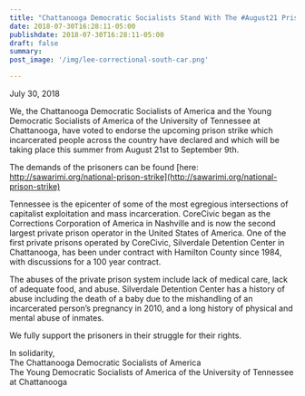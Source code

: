 ```yaml
---
title: "Chattanooga Democratic Socialists Stand With The #August21 Prison Strike"
date: 2018-07-30T16:28:11-05:00
publishdate: 2018-07-30T16:28:11-05:00
draft: false
summary:
post_image: '/img/lee-correctional-south-car.png'

---
```

July 30, 2018

We, the Chattanooga Democratic Socialists of America and the Young Democratic Socialists of America of the University of Tennessee at Chattanooga, have voted to endorse the upcoming prison strike which incarcerated people across the country have declared and which will be taking place this summer from August 21st to September 9th.

The demands of the prisoners can be found [here: http://sawarimi.org/national-prison-strike](http://sawarimi.org/national-prison-strike)

Tennessee is the epicenter of some of the most egregious intersections of capitalist exploitation and mass incarceration. CoreCivic began as the Corrections Corporation of America in Nashville and is now the second largest private prison operator in the United States of America. One of the first private prisons operated by CoreCivic, Silverdale Detention Center in Chattanooga, has been under contract with Hamilton County since 1984, with discussions for a 100 year contract.

The abuses of the private prison system include lack of medical care, lack of adequate food, and abuse. Silverdale Detention Center has a history of abuse including the death of a baby due to the mishandling of an incarcerated person’s pregnancy in 2010, and a long history of physical and mental abuse of inmates.

We fully support the prisoners in their struggle for their rights.

In solidarity,  
The Chattanooga Democratic Socialists of America  
The Young Democratic Socialists of America of the University of Tennessee at Chattanooga
